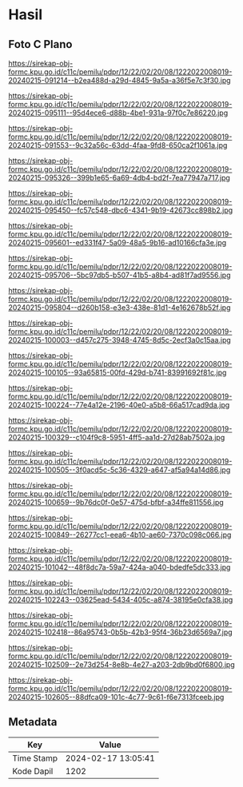 # Hasil

## Foto C Plano

https://sirekap-obj-formc.kpu.go.id/c11c/pemilu/pdpr/12/22/02/20/08/1222022008019-20240215-091214--b2ea488d-a29d-4845-9a5a-a36f5e7c3f30.jpg

https://sirekap-obj-formc.kpu.go.id/c11c/pemilu/pdpr/12/22/02/20/08/1222022008019-20240215-095111--95d4ece6-d88b-4be1-931a-97f0c7e86220.jpg

https://sirekap-obj-formc.kpu.go.id/c11c/pemilu/pdpr/12/22/02/20/08/1222022008019-20240215-091553--9c32a56c-63dd-4faa-9fd8-650ca2f1061a.jpg

https://sirekap-obj-formc.kpu.go.id/c11c/pemilu/pdpr/12/22/02/20/08/1222022008019-20240215-095326--399b1e65-6a69-4db4-bd2f-7ea77947a717.jpg

https://sirekap-obj-formc.kpu.go.id/c11c/pemilu/pdpr/12/22/02/20/08/1222022008019-20240215-095450--fc57c548-dbc6-4341-9b19-42673cc898b2.jpg

https://sirekap-obj-formc.kpu.go.id/c11c/pemilu/pdpr/12/22/02/20/08/1222022008019-20240215-095601--ed331f47-5a09-48a5-9b16-ad10166cfa3e.jpg

https://sirekap-obj-formc.kpu.go.id/c11c/pemilu/pdpr/12/22/02/20/08/1222022008019-20240215-095706--5bc97db5-b507-41b5-a8b4-ad81f7ad9556.jpg

https://sirekap-obj-formc.kpu.go.id/c11c/pemilu/pdpr/12/22/02/20/08/1222022008019-20240215-095804--d260b158-e3e3-438e-81d1-4e162678b52f.jpg

https://sirekap-obj-formc.kpu.go.id/c11c/pemilu/pdpr/12/22/02/20/08/1222022008019-20240215-100003--d457c275-3948-4745-8d5c-2ecf3a0c15aa.jpg

https://sirekap-obj-formc.kpu.go.id/c11c/pemilu/pdpr/12/22/02/20/08/1222022008019-20240215-100105--93a65815-00fd-429d-b741-83991692f81c.jpg

https://sirekap-obj-formc.kpu.go.id/c11c/pemilu/pdpr/12/22/02/20/08/1222022008019-20240215-100224--77e4a12e-2196-40e0-a5b8-66a517cad9da.jpg

https://sirekap-obj-formc.kpu.go.id/c11c/pemilu/pdpr/12/22/02/20/08/1222022008019-20240215-100329--c104f9c8-5951-4ff5-aa1d-27d28ab7502a.jpg

https://sirekap-obj-formc.kpu.go.id/c11c/pemilu/pdpr/12/22/02/20/08/1222022008019-20240215-100505--3f0acd5c-5c36-4329-a647-af5a94a14d86.jpg

https://sirekap-obj-formc.kpu.go.id/c11c/pemilu/pdpr/12/22/02/20/08/1222022008019-20240215-100659--9b76dc0f-0e57-475d-bfbf-a34ffe811556.jpg

https://sirekap-obj-formc.kpu.go.id/c11c/pemilu/pdpr/12/22/02/20/08/1222022008019-20240215-100849--26277cc1-eea6-4b10-ae60-7370c098c066.jpg

https://sirekap-obj-formc.kpu.go.id/c11c/pemilu/pdpr/12/22/02/20/08/1222022008019-20240215-101042--48f8dc7a-59a7-424a-a040-bdedfe5dc333.jpg

https://sirekap-obj-formc.kpu.go.id/c11c/pemilu/pdpr/12/22/02/20/08/1222022008019-20240215-102243--03625ead-5434-405c-a874-38195e0cfa38.jpg

https://sirekap-obj-formc.kpu.go.id/c11c/pemilu/pdpr/12/22/02/20/08/1222022008019-20240215-102418--86a95743-0b5b-42b3-95f4-36b23d6569a7.jpg

https://sirekap-obj-formc.kpu.go.id/c11c/pemilu/pdpr/12/22/02/20/08/1222022008019-20240215-102509--2e73d254-8e8b-4e27-a203-2db9bd0f6800.jpg

https://sirekap-obj-formc.kpu.go.id/c11c/pemilu/pdpr/12/22/02/20/08/1222022008019-20240215-102605--88dfca09-101c-4c77-9c61-f6e7313fceeb.jpg


## Metadata

| Key        | Value               |
| ---------- | ------------------- |
| Time Stamp | 2024-02-17 13:05:41 |
| Kode Dapil | 1202                |



